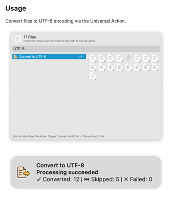 ## Usage

Convert files to UTF-8 encoding via the Universal Action.

![Convert files via Universal Action](images/universal-action-showcase.png)

![Conversion notification](images/notification.png)
